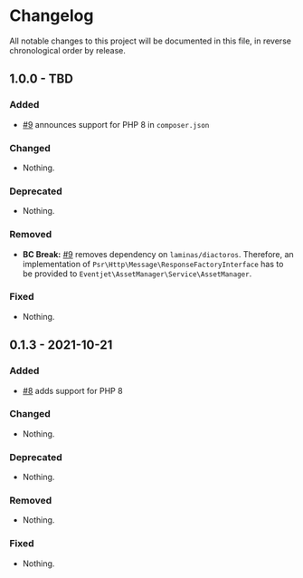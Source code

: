 # Changelog

All notable changes to this project will be documented in this file, in reverse chronological order by release.

## 1.0.0 - TBD

### Added

- [#9](https://github.com/eventjet/eventjet-asset-manager/pull/9) announces support for PHP 8 in `composer.json`

### Changed

- Nothing.

### Deprecated

- Nothing.

### Removed

- **BC Break:** [#9](https://github.com/eventjet/eventjet-asset-manager/pull/9) removes dependency
  on `laminas/diactoros`.
  Therefore, an implementation of `Psr\Http\Message\ResponseFactoryInterface` has to be provided to
  `Eventjet\AssetManager\Service\AssetManager`.

### Fixed

- Nothing.

## 0.1.3 - 2021-10-21

### Added

- [#8](https://github.com/eventjet/eventjet-asset-manager/pull/8) adds support for PHP 8

### Changed

- Nothing.

### Deprecated

- Nothing.

### Removed

- Nothing.

### Fixed

- Nothing.

